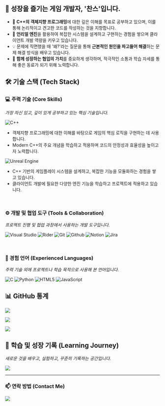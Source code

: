 ## 👋 성장을 즐기는 게임 개발자, '찬스'입니다.

- 🧠 **C++의 객체지향 프로그래밍**에 대한 깊은 이해를 목표로 공부하고 있으며, 이를 통해 논리적이고 견고한 코드를 작성하는 것을 지향합니다.
- 🚀 **언리얼 엔진**을 활용하여 복잡한 시스템을 설계하고 구현하는 경험을 쌓으며 클라이언트 개발 역량을 키우고 있습니다.
- 💡 문제에 직면했을 때 '왜?'라는 질문을 통해 **근본적인 원인을 파고들어 해결**하는 문제 해결 방식을 배우고 있습니다.
- 🤝 **함께 성장하는 협업의 가치**를 중요하게 생각하며, 적극적인 소통과 학습 자세를 통해 좋은 동료가 되기 위해 노력합니다.

## 🛠️ 기술 스택 (Tech Stack)

### 💻 주력 기술 (Core Skills)
*가장 자신 있고, 깊이 있게 공부하고 있는 핵심 기술입니다.*

![C++](https://img.shields.io/badge/C++-00599C?style=for-the-badge&logo=cplusplus&logoColor=white)
- 객체지향 프로그래밍에 대한 이해를 바탕으로 게임의 핵심 로직을 구현하는 데 사용합니다.
- Modern C++의 주요 개념을 학습하고 적용하며 코드의 안정성과 효율성을 높이고자 노력합니다.

![Unreal Engine](https://img.shields.io/badge/Unreal%20Engine-313131?style=for-the-badge&logo=unrealengine&logoColor=white)
- C++ 기반의 게임플레이 시스템을 설계하고, 복잡한 기능을 모듈화하는 경험을 쌓고 있습니다.
- 클라이언트 개발에 필요한 다양한 엔진 기능을 학습하고 프로젝트에 적용하고 있습니다.

<br/>

### ⚙️ 개발 및 협업 도구 (Tools & Collaboration)
*프로젝트 진행 및 협업 과정에서 사용하는 개발 도구입니다.*

![Visual Studio](https://img.shields.io/badge/Visual%20Studio-5C2D91?style=for-the-badge&logo=visualstudio&logoColor=white)
![Rider](https://img.shields.io/badge/Rider-000000?style=for-the-badge&logo=rider&logoColor=white)
![Git](https://img.shields.io/badge/Git-F05032?style=for-the-badge&logo=git&logoColor=white)
![Github](https://img.shields.io/badge/GitHub-181717?style=for-the-badge&logo=github&logoColor=white)
![Notion](https://img.shields.io/badge/Notion-000000?style=for-the-badge&logo=notion&logoColor=white)
![Jira](https://img.shields.io/badge/Jira-0052CC?style=for-the-badge&logo=jira&logoColor=white)


<br/>

### 📖 경험 언어 (Experienced Languages)
*주력 기술 외에 프로젝트나 학습 목적으로 사용해 본 언어입니다.*

![C](https://img.shields.io/badge/C-A8B9CC?style=for-the-badge&logo=c&logoColor=white)
![Python](https://img.shields.io/badge/Python-3776AB?style=for-the-badge&logo=python&logoColor=white)
![HTML5](https://img.shields.io/badge/HTML5-E34F26?style=for-the-badge&logo=html5&logoColor=white)
![JavaScript](https://img.shields.io/badge/JavaScript-F7DF1E?style=for-the-badge&logo=javascript&logoColor=black)


## 📊 GitHub 통계


![](https://github-readme-stats.vercel.app/api?username=Chance031&show_icons=true&theme=buefy&hide_border=false&hide_rank=true)

![](https://github-readme-streak-stats.herokuapp.com/?user=Chance031&theme=buefy&hide_border=false)

![](https://github-readme-stats.vercel.app/api/top-langs/?username=Chance031&layout=compact&theme=buefy&hide_border=false)

## 🌱 학습 및 성장 기록 (Learning Journey)

*새로운 것을 배우고, 실험하고, 꾸준히 기록하는 공간입니다.*

<a href="https://github.com/Chance031/YOUR_STUDY_REPO_NAME">
  <img src="https://github-readme-stats.vercel.app/api/pin/?username=Chance031&repo=YOUR_STUDY_REPO_NAME&theme=default" />
</a>

---

### 📫 연락 방법 (Contact Me)

<a href="mailto:your.aday031@naver.com"><img src="https://img.shields.io/badge/Email-EA4335?style=for-the-badge&logo=gmail&logoColor=white"></a>

<!--
**Chance031/Chance031** is a ✨ _special_ ✨ repository because its `README.md` (this file) appears on your GitHub profile.

Here are some ideas to get you started:

- 🔭 I’m currently working on ...
- 🌱 I’m currently learning ...
- 👯 I’m looking to collaborate on ...
- 🤔 I’m looking for help with ...
- 💬 Ask me about ...
- 📫 How to reach me: ...
- 😄 Pronouns: ...
- ⚡ Fun fact: ...
-->
